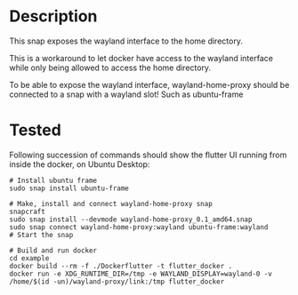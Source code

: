 # Description

This snap exposes the wayland interface to the home directory.

This is a workaround to let docker have access to the wayland interface while only being allowed to access the home directory.

To be able to expose the wayland interface, wayland-home-proxy should be connected to a snap with a wayland slot! Such as ubuntu-frame

# Tested

Following succession of commands should show the flutter UI running from inside the docker, on Ubuntu Desktop:

```
# Install ubuntu frame
sudo snap install ubuntu-frame

# Make, install and connect wayland-home-proxy snap
snapcraft
sudo snap install --devmode wayland-home-proxy_0.1_amd64.snap
sudo snap connect wayland-home-proxy:wayland ubuntu-frame:wayland
# Start the snap

# Build and run docker
cd example
docker build --rm -f ./Dockerflutter -t flutter_docker .
docker run -e XDG_RUNTIME_DIR=/tmp -e WAYLAND_DISPLAY=wayland-0 -v /home/$(id -un)/wayland-proxy/link:/tmp flutter_docker
```

